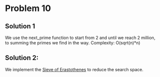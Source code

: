 # Problem 10

## Solution 1

We use the next_prime function to start from 2 and until we reach 2 million, to summing the primes we find in the way. 
Complexity: O(sqrt(n)*n)

## Solution 2:
We implement the [Sieve of Erastothenes](https://en.wikipedia.org/wiki/Sieve_of_Eratosthenes) to reduce the search space. 
